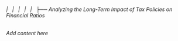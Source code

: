 ###### |   |   |   |   |   ├── Analyzing the Long-Term Impact of Tax Policies on Financial Ratios

*Add content here*